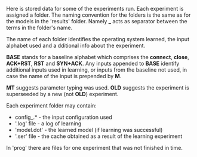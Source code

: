 Here is stored data for some of the experiments run. Each experiment is assigned a folder.
The naming convention for the folders is the same as for the models in the 'results' folder. 
Namely  **_** acts as separator between the terms in the folder's name. 

The name of each folder identifies the operating system learned, the input alphabet used and a
dditional info about the experiment.

**BASE** stands for a baseline alphabet which comprises the **connect**, **close**, **ACK+RST**, **RST** and **SYN+ACK**. 
Any inputs appended to **BASE** identify additional inputs used in learning, or inputs from the baseline not used, 
in case the name of the input is prepended by **M**. 

**MT** suggests parameter typing was used. **OLD** suggests the experiment is superseeded by a new (not **OLD**)  experiment.

Each experiment folder may contain:
* config_.* - the input configuration used
* '.log' file - a log of learning
* 'model.dot' - the learned model (if learning was successful)
* '.ser' file - the cache obtained as a result of the learning experiment

In 'prog' there are files for one experiment that was not finished in time.